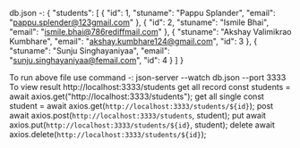 db.json  -:
{
  "students": [
    {
      "id": 1,
      "stuname": "Pappu Splander",
      "email": "pappu.splender@123gmail.com"
    },
    {
      "id": 2,
      "stuname": "Ismile Bhai",
      "email": "ismile.bhai@786rediffmail.com"
    },
    {
      "stuname": "Akshay Valimikrao Kumbhare",
      "email": "akshay.kumbhare124@gmail.com",
      "id": 3
    },
    {
      "stuname": "Sunju Singhayaniyaa",
      "email": "sunju.singhayaniyaa@femail.com",
      "id": 4
    }
  ]
}

To run above file use command -:
json-server --watch db.json  --port 3333
To view result
http://localhost:3333/students
get all record
const students = await axios.get("http://localhost:3333/students");
get all single
const student = await axios.get(`http://localhost:3333/students/${id}`);
post
await axios.post(`http://localhost:3333/students`, student);
put
await axios.put(`http://localhost:3333/students/${id}`, student);
delete
await axios.delete(`http://localhost:3333/students/${id}`);
